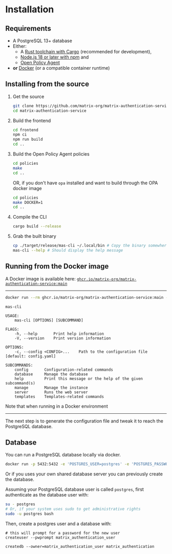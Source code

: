 # Installation

## Requirements

 - A PostgreSQL 13+ database
 - Either:
   - A [Rust toolchain with Cargo](https://www.rust-lang.org/learn/get-started) (recommended for development),
   - [Node.js 18 or later with npm](https://nodejs.org/) and
   - [Open Policy Agent](https://www.openpolicyagent.org/docs/latest/#1-download-opa)
 - **or** [Docker](https://www.docker.com/get-started) (or a compatible container runtime)

## Installing from the source

1. Get the source
   ```sh
   git clone https://github.com/matrix-org/matrix-authentication-service.git
   cd matrix-authentication-service
   ```
1. Build the frontend
   ```sh
   cd frontend
   npm ci
   npm run build
   cd ..
   ```
1. Build the Open Policy Agent policies
   ```sh
   cd policies
   make
   cd ..
   ```
   OR, if you don't have `opa` installed and want to build through the OPA docker image
   ```sh
   cd policies
   make DOCKER=1
   cd ..
   ```
1. Compile the CLI
   ```sh
   cargo build --release
   ```
1. Grab the built binary
   ```sh
   cp ./target/release/mas-cli ~/.local/bin # Copy the binary somewhere in $PATH
   mas-cli --help # Should display the help message
   ```

## Running from the Docker image

A Docker image is available here: [`ghcr.io/matrix-org/matrix-authentication-service:main`](https://ghcr.io/matrix-org/matrix-authentication-service:main)

---

```sh
docker run --rm ghcr.io/matrix-org/matrix-authentication-service:main --help
```
```
mas-cli

USAGE:
    mas-cli [OPTIONS] [SUBCOMMAND]

FLAGS:
    -h, --help       Print help information
    -V, --version    Print version information

OPTIONS:
    -c, --config <CONFIG>...    Path to the configuration file [default: config.yaml]

SUBCOMMANDS:
    config       Configuration-related commands
    database     Manage the database
    help         Print this message or the help of the given subcommand(s)
    manage       Manage the instance
    server       Runs the web server
    templates    Templates-related commands
```

Note that when running in a Docker environment

---

The next step is to generate the configuration file and tweak it to reach the PostgreSQL database.

## Database

You can run a PostgreSQL database locally via docker.
```sh
docker run -p 5432:5432 -e 'POSTGRES_USER=postgres' -e 'POSTGRES_PASSWORD=postgres' -e 'POSTGRES_DATABASE=postgres' postgres
```

Or if you uses your own shared database server you can previously create the database.

Assuming your PostgreSQL database user is called `postgres`, first authenticate as the database user with:

```sh
su - postgres
# Or, if your system uses sudo to get administrative rights
sudo -u postgres bash
```

Then, create a postgres user and a database with:
```
# this will prompt for a password for the new user
createuser --pwprompt matrix_authentication_user

createdb --owner=matrix_authentication_user matrix_authentication
```
